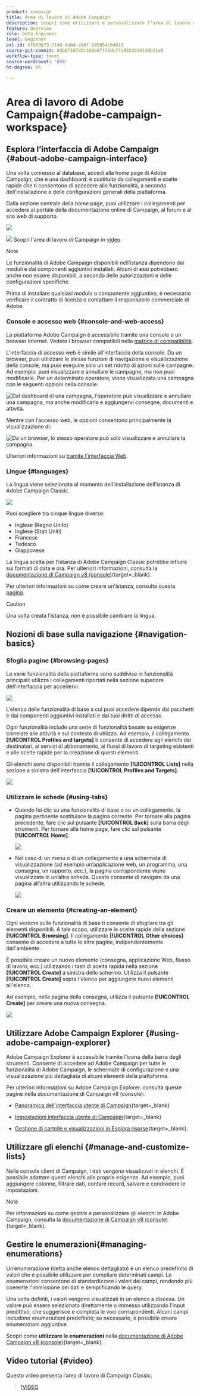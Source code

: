 ```yaml
---
product: campaign
title: Area di lavoro di Adobe Campaign
description: Scopri come utilizzare e personalizzare l’area di lavoro di Campaign
feature: Overview
role: Data Engineer
level: Beginner
exl-id: 5f689679-7148-4abd-a9bf-185854c64b13
source-git-commit: 0db6f107d2c161b07f42dcf7a932d319130b31e0
workflow-type: tm+mt
source-wordcount: '858'
ht-degree: 5%

---
```


# Area di lavoro di Adobe Campaign{#adobe-campaign-workspace}

## Esplora l’interfaccia di Adobe Campaign {#about-adobe-campaign-interface}

Una volta connesso al database, accedi alla home page di Adobe Campaign, che è una dashboard: è costituita da collegamenti e scelte rapide che ti consentono di accedere alle funzionalità, a seconda dell’installazione e delle configurazioni generali della piattaforma.

Dalla sezione centrale della home page, puoi utilizzare i collegamenti per accedere al portale della documentazione online di Campaign, al forum e al sito web di supporto.

![](assets/d_ncs_user_interface_home.png)

![](assets/do-not-localize/how-to-video.png) Scopri l&#39;area di lavoro di Campaign in [video](#video)

>[!NOTE]
>
>Le funzionalità di Adobe Campaign disponibili nell’istanza dipendono dai moduli e dai componenti aggiuntivi installati. Alcuni di essi potrebbero anche non essere disponibili, a seconda delle autorizzazioni e delle configurazioni specifiche.
>
>Prima di installare qualsiasi modulo o componente aggiuntivo, è necessario verificare il contratto di licenza o contattare il responsabile commerciale di Adobe.

### Console e accesso web {#console-and-web-access}

La piattaforma Adobe Campaign è accessibile tramite una console o un browser Internet. Vedere i browser compatibili nella [matrice di compatibilità](../../rn/using/compatibility-matrix.md#Browsers).

L’interfaccia di accesso web è simile all’interfaccia della console. Da un browser, puoi utilizzare le stesse funzioni di navigazione e visualizzazione della console, ma puoi eseguire solo un set ridotto di azioni sulle campagne. Ad esempio, puoi visualizzare e annullare le campagne, ma non puoi modificarle. Per un determinato operatore, viene visualizzata una campagna con le seguenti opzioni nella console:

![Dal dashboard di una campagna, l&#39;operatore può visualizzare e annullare una campagna, ma anche modificarla e aggiungervi consegne, documenti e attività.](assets/operation_from_console.png)

Mentre con l’accesso web, le opzioni consentono principalmente la visualizzazione di:

![Da un browser, lo stesso operatore può solo visualizzare e annullare la campagna.](assets/operation_from_web.png)

Ulteriori informazioni su [tramite l&#39;interfaccia Web](../../campaign/using/accessing-marketing-campaigns.md#using-the-web-interface-).

### Lingue {#languages}

La lingua viene selezionata al momento dell’installazione dell’istanza di Adobe Campaign Classic.

![](assets/language.png)

Puoi scegliere tra cinque lingue diverse:

* Inglese (Regno Unito)
* Inglese (Stati Uniti)
* Francese
* Tedesco
* Giapponese

La lingua scelta per l’istanza di Adobe Campaign Classic potrebbe influire sui formati di data e ora. Per ulteriori informazioni, consulta la [documentazione di Campaign v8 (console)](https://experienceleague.adobe.com/en/docs/campaign/campaign-v8/new/campaign-ui){target=_blank}.

Per ulteriori informazioni su come creare un&#39;istanza, consulta questa [pagina](../../installation/using/creating-an-instance-and-logging-on.md).

>[!CAUTION]
>
>Una volta creata l’istanza, non è possibile cambiare la lingua.

## Nozioni di base sulla navigazione {#navigation-basics}

### Sfoglia pagine {#browsing-pages}

Le varie funzionalità della piattaforma sono suddivise in funzionalità principali: utilizza i collegamenti riportati nella sezione superiore dell’interfaccia per accedervi.

![](assets/overview_home.png)

L’elenco delle funzionalità di base a cui puoi accedere dipende dai pacchetti e dai componenti aggiuntivi installati e dai tuoi diritti di accesso.

Ogni funzionalità include una serie di funzionalità basate su esigenze correlate alle attività e sul contesto di utilizzo. Ad esempio, il collegamento **[!UICONTROL Profiles and targets]** ti consente di accedere agli elenchi dei destinatari, ai servizi di abbonamento, ai flussi di lavoro di targeting esistenti e alle scelte rapide per la creazione di questi elementi.

Gli elenchi sono disponibili tramite il collegamento **[!UICONTROL Lists]** nella sezione a sinistra dell&#39;interfaccia **[!UICONTROL Profiles and Targets]**.

![](assets/recipient_list_overview.png)

### Utilizzare le schede {#using-tabs}

* Quando fai clic su una funzionalità di base o su un collegamento, la pagina pertinente sostituisce la pagina corrente. Per tornare alla pagina precedente, fare clic sul pulsante **[!UICONTROL Back]** sulla barra degli strumenti. Per tornare alla home page, fare clic sul pulsante **[!UICONTROL Home]**.

  ![](assets/d_ncs_user_interface_back_home_buttons.png)

* Nel caso di un menu o di un collegamento a una schermata di visualizzazione (ad esempio un’applicazione web, un programma, una consegna, un rapporto, ecc.), la pagina corrispondente viene visualizzata in un’altra scheda. Questo consente di navigare da una pagina all’altra utilizzando le schede.

  ![](assets/d_ncs_user_interface_tabs.png)

### Creare un elemento {#creating-an-element}

Ogni sezione sulle funzionalità di base ti consente di sfogliare tra gli elementi disponibili. A tale scopo, utilizzare le scelte rapide della sezione **[!UICONTROL Browsing]**. Il collegamento **[!UICONTROL Other choices]** consente di accedere a tutte le altre pagine, indipendentemente dall&#39;ambiente.

È possibile creare un nuovo elemento (consegna, applicazione Web, flusso di lavoro, ecc.) utilizzando i tasti di scelta rapida nella sezione **[!UICONTROL Create]** a sinistra dello schermo. Utilizza il pulsante **[!UICONTROL Create]** sopra l&#39;elenco per aggiungere nuovi elementi all&#39;elenco.

Ad esempio, nella pagina della consegna, utilizza il pulsante **[!UICONTROL Create]** per creare una nuova consegna.

![](assets/d_ncs_user_interface_tab_add_del.png)


## Utilizzare Adobe Campaign Explorer {#using-adobe-campaign-explorer}

Adobe Campaign Explorer è accessibile tramite l’icona della barra degli strumenti. Consente di accedere ad Adobe Campaign per tutte le funzionalità di Adobe Campaign, le schermate di configurazione e una visualizzazione più dettagliata di alcuni elementi della piattaforma.

Per ulteriori informazioni su Adobe Campaign Explorer, consulta queste pagine nella documentazione di Campaign v8 (console):

* [Panoramica dell&#39;interfaccia utente di Campaign](https://experienceleague.adobe.com/en/docs/campaign/campaign-v8/new/campaign-ui#ac-explorer-ui){target=_blank}

* [Impostazioni interfaccia utente di Campaign](https://experienceleague.adobe.com/en/docs/campaign/campaign-v8/config/configuration/ui-settings){target=_blank}

* [Gestione di cartelle e visualizzazioni in Esplora risorse](https://experienceleague.adobe.com/it/docs/campaign/campaign-v8/config/configuration/folders-and-views){target=_blank}.


## Utilizzare gli elenchi {#manage-and-customize-lists}

Nella console client di Campaign, i dati vengono visualizzati in elenchi. È possibile adattare questi elenchi alle proprie esigenze. Ad esempio, puoi aggiungere colonne, filtrare dati, contare record, salvare e condividere le impostazioni.

>[!NOTE]
>
>Per informazioni su come gestire e personalizzare gli elenchi in Adobe Campaign, consulta la [documentazione di Campaign v8 (console)](https://experienceleague.adobe.com/en/docs/campaign/campaign-v8/config/configuration/ui-settings#customize-lists){target=_blank}.

## Gestire le enumerazioni{#managing-enumerations}

Un’enumerazione (detta anche elenco dettagliato) è un elenco predefinito di valori che è possibile utilizzare per compilare determinati campi. Le enumerazioni consentono di standardizzare i valori dei campi, rendendo più coerente l&#39;immissione dei dati e semplificando le query.

Una volta definiti, i valori vengono visualizzati in un elenco a discesa. Un valore può essere selezionato direttamente o immesso utilizzando l’input predittivo, che suggerisce e completa le voci corrispondenti. Alcuni campi includono enumerazioni predefinite; se necessario, è possibile creare enumerazioni aggiuntive.

Scopri come **utilizzare le enumerazioni** nella [documentazione di Adobe Campaign v8 (console)](https://experienceleague.adobe.com/en/docs/campaign/campaign-v8/config/settings/enumerations){target=_blank}.

## Video tutorial {#video}

Questo video presenta l’area di lavoro di Campaign Classic.

>[!VIDEO](https://video.tv.adobe.com/v/35130?quality=12)
